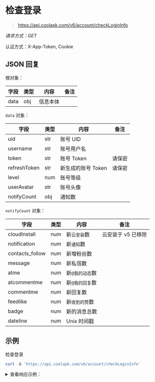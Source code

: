 # 检查登录

> https://api.coolapk.com/v6/account/checkLoginInfo

*请求方式：GET*

认证方式：X-App-Token, Cookie

## JSON 回复

根对象：

| 字段 | 类型 | 内容 | 备注 |
| - | - | - | - |
| data | obj | 信息本体 | |

`data` 对象：

| 字段 | 类型 | 内容 | 备注 |
| - | - | - | - |
| uid | str | 账号 UID | |
| username | str | 账号用户名 | |
| token | str | 账号 Token | 请保密 |
| refreshToken | str | 新生成的账号 Token | 请保密 |
| level | num | 账号等级 | |
| userAvatar | str | 账号头像 | |
| notifyCount | obj | 通知数 | |

`notifyCount` 对象：

| 字段 | 类型 | 内容 | 备注 |
| - | - | - | - |
| cloudInstall | num | 新`云安装`数 | 云安装于 v5 已移除 |
| notification | num | 新`通知`数 | |
| contacts_follow | num | 新增粉丝数 | |
| message | num | 新私信数 | |
| atme | num | 新`@我的动态`数 | |
| atcommentme | num | 新`@我的回复`数 | |
| commentme | num | 新回复数 | |
| feedlike | num | 新`收到的赞`数 | |
| badge | num | 新的消息总数 | |
| dateline | num | Unix 时间戳 | |

## 示例

检查登录

```powershell
curl -G 'https://api.coolapk.com/v6/account/checkLoginInfo'
```

<details>
<summary>查看响应示例：</summary>
<pre v-pre data-lang="json"><code class="prismjs lang-json">
{
  "data": {
    "uid": "8160316",
    "username": "梓羽梓傑",
    "token": "(字符串，请勿公开，若泄露请立即修改密码！)",
    "refreshToken": "(字符串，请勿公开，若泄露请立即修改密码！)",
    "level": 1,
    "user_type": 0,
    "adminType": 0,
    "subAdmin": 0,
    "userAvatar": "http://avatar.coolapk.com/data/008/16/03/16_avatar_big.jpg?1620965540",
    "notifyCount": {
      "cloudInstall": 0,
      "notification": 0,
      "contacts_follow": 0,
      "message": 0,
      "atme": 0,
      "atcommentme": 0,
      "commentme": 0,
      "feedlike": 0,
      "badge": 0,
      "dateline": 1726390476
    },
    "pushId": "816031635bba9f9368ded963f63",
    "systemConfig": {
      "system_config": "{\"watermark_icon_type\":\"0\",\"picture_watermark_position\":\"9\",\"cool_picture_watermark_option\":\"0\",\"user_space_show_recent_like\":\"1\",\"record_hit_history\":\"1\",\"record_recent_history\":\"1\",\"receive_message\":\"0\",\"hidden_history_feed\":\"0\",\"feed_disallow_reply\":-1,\"personalized_recommend\":\"1\",\"my_device_visibility\":\"1\",\"receive_at_message\":\"0\",\"net_abuse_guard\":\"0\",\"receive_unread_count_notify\":\"1\",\"feed_disallow_reply_err_message\":\"5\\u7ea7\\u53ca\\u4ee5\\u4e0a\\u53ef\\u4ee5\\u8bbe\\u7f6e\\u56de\\u590d\\u63a7\\u5236\"}",
      "spam_word_config": "{\"node\":{},\"custom\":{},\"user\":{}}"
    }
  }
}
</code></pre>
</details>

<script>
  (() => {
    const codes = document.getElementsByClassName('prismjs');
    for (let i = 0; i < codes.length; i++) {
      Prism.highlightElement(codes[i]);
    }
  })();
</script>